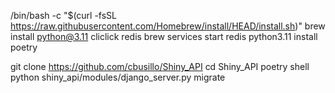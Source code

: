 /bin/bash -c "$(curl -fsSL https://raw.githubusercontent.com/Homebrew/install/HEAD/install.sh)"
brew install python@3.11 cliclick redis
brew services start redis
python3.11 install poetry

git clone https://github.com/cbusillo/Shiny_API
cd Shiny_API
poetry shell
python shiny_api/modules/django_server.py migrate


